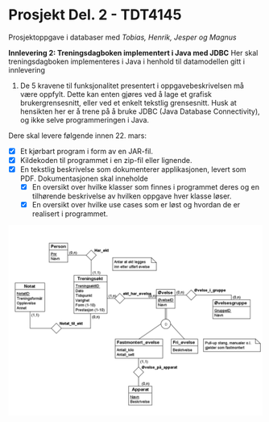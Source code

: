 # Prosjekt Del. 2 - TDT4145
Prosjektoppgave i databaser med *Tobias, Henrik, Jesper og Magnus*

**Innlevering 2: Treningsdagboken implementert i Java med JDBC**
Her skal treningsdagboken implementeres i Java i henhold til datamodellen gitt i innlevering

1. De 5 kravene til funksjonalitet presentert i oppgavebeskrivelsen må være oppfylt. Dette
kan enten gjøres ved å lage et grafisk brukergrensesnitt, eller ved et enkelt tekstlig
grensesnitt. Husk at hensikten her er å trene på å bruke JDBC (Java Database
Connectivity), og ikke selve programmeringen i Java.

Dere skal levere følgende innen 22. mars:
* [x] Et kjørbart program i form av en JAR-fil.
* [x] Kildekoden til programmet i en zip-fil eller lignende.
* [x] En tekstlig beskrivelse som dokumenterer applikasjonen, levert som PDF.
Dokumentasjonen skal inneholde
  * [x] En oversikt over hvilke klasser som finnes i programmet deres og en
tilhørende beskrivelse av hvilken oppgave hver klasse løser.
  * [x] En oversikt over hvilke use cases som er løst og hvordan de er realisert i
programmet.

![ER-diagram](https://github.com/magnusrand/prosjektDB/blob/master/Projekt-ER.png)
